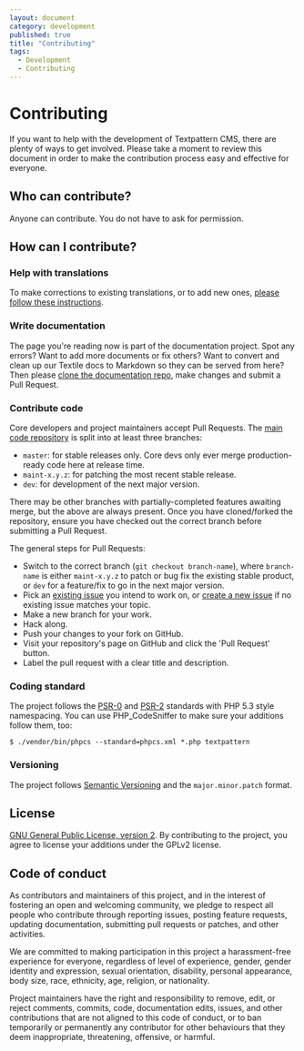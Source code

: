```yaml
---
layout: document
category: development
published: true
title: "Contributing"
tags:
  - Development
  - Contributing
---
```


# Contributing

If you want to help with the development of Textpattern CMS, there are plenty of ways to get involved. Please take a moment to review this document in order to make the contribution process easy and effective for everyone.

## Who can contribute?

Anyone can contribute. You do not have to ask for permission.

## How can I contribute?

### Help with translations

To make corrections to existing translations, or to add new ones, [please follow these instructions](https://github.com/textpattern/textpacks/blob/master/README.md).

### Write documentation

The page you're reading now is part of the documentation project. Spot any errors? Want to add more documents or fix others? Want to convert and clean up our Textile docs to Markdown so they can be served from here? Then please [clone the documentation repo](https://github.com/textpattern/textpattern.github.io), make changes and submit a Pull Request.

### Contribute code

Core developers and project maintainers accept Pull Requests. The [main code repository](https://github.com/textpattern/textpattern) is split into at least three branches:

* `master`: for stable releases only. Core devs only ever merge production-ready code here at release time.
* `maint-x.y.z`: for patching the most recent stable release.
* `dev`: for development of the next major version.

There may be other branches with partially-completed features awaiting merge, but the above are always present. Once you have cloned/forked the repository, ensure you have checked out the correct branch before submitting a Pull Request.

The general steps for Pull Requests:

* Switch to the correct branch (`git checkout branch-name`), where `branch-name` is either `maint-x.y.z` to patch or bug fix the existing stable product, or `dev` for a feature/fix to go in the next major version.
* Pick an [existing issue](https://github.com/textpattern/textpattern/issues) you intend to work on, or [create a new issue](https://github.com/textpattern/textpattern/issues/new) if no existing issue matches your topic.
* Make a new branch for your work.
* Hack along.
* Push your changes to your fork on GitHub.
* Visit your repository's page on GitHub and click the 'Pull Request' button.
* Label the pull request with a clear title and description.

### Coding standard

The project follows the [PSR-0](https://github.com/php-fig/fig-standards/blob/master/accepted/PSR-0.md) and [PSR-2](https://github.com/php-fig/fig-standards/blob/master/accepted/PSR-2-coding-style-guide-meta.md) standards with PHP 5.3 style namespacing. You can use PHP_CodeSniffer to make sure your additions follow them, too:

```
$ ./vendor/bin/phpcs --standard=phpcs.xml *.php textpattern
```

### Versioning

The project follows [Semantic Versioning](http://semver.org/) and the `major.minor.patch` format.

## License

[GNU General Public License, version 2](https://github.com/textpattern/textpattern/blob/master/LICENSE.txt). By contributing to the project, you agree to license your additions under the GPLv2 license.

## Code of conduct

As contributors and maintainers of this project, and in the interest of fostering an open and welcoming community, we pledge to respect all people who contribute through reporting issues, posting feature requests, updating documentation, submitting pull requests or patches, and other activities.

We are committed to making participation in this project a harassment-free experience for everyone, regardless of level of experience, gender, gender identity and expression, sexual orientation, disability, personal appearance, body size, race, ethnicity, age, religion, or nationality.

Project maintainers have the right and responsibility to remove, edit, or reject comments, commits, code, documentation edits, issues, and other contributions that are not aligned to this code of conduct, or to ban temporarily or permanently any contributor for other behaviours that they deem inappropriate, threatening, offensive, or harmful.
